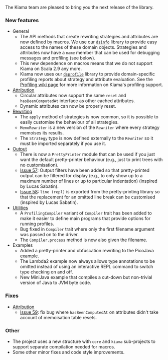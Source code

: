 The Kiama team are pleased to bring you the next release of the library.

### New features
* General
    * The API methods that create rewriting strategies and attributes are now defined by macros. We use our [`dsinfo`](https://bitbucket.org/inkytonik/dsinfo) library to provide easy access to the names of these domain objects. Strategies and attributes now have a `name` member that can be used for debugging messages and profiling (see below).
    * This new dependence on macros means that we do not support Kiama on Scala 2.9 any more.
    * Kiama now uses our [`dsprofile`](https://bitbucket.org/inkytonik/dsprofile) library to provide domain-specific profiling reports about strategy and attribute evaluation. See the [Profiling wiki page](https://code.google.com/p/kiama/wiki/Profiling) for more information on Kiama's profiling support.
* [Attribution](http://wiki.kiama.googlecode.com/hg/doc/1.5.0/api/index.html#org.kiama.attribution.package)
    * Circular attributes now support the same `reset` and `hasBeenComputedAt` interface as other cached attributes.
    * Dynamic attributes can now be properly reset.
* [Rewriting](http://wiki.kiama.googlecode.com/hg/doc/1.5.0/api/index.html#org.kiama.rewriting.package)
    * The `apply` method of strategies is now common, so it is possible to easily customise the behaviour of all strategies.
    * `MemoRewriter` is a new version of the `Rewriter` where every strategy memoises its results.
    * The `Strategy` type is now defined externally to the `Rewriter` so it must be imported separately if you use it.
* [Output](http://wiki.kiama.googlecode.com/hg/doc/1.5.0/api/index.html#org.kiama.output.package)
    * There is now a `PrettyPrinter` module that can be used if you just want the default pretty-printer behaviour (e.g., just to print trees with no customisation).
    * [Issue 57](https://code.google.com/p/kiama/issues/detail?id=57): Output filters have been added so that pretty-printed output can be filtered for display (e.g., to only show up to a maximum number of lines or up to particular indentation) (inspired by Lucas Sabatin).
    * [Issue 58](https://code.google.com/p/kiama/issues/detail?id=58): `line (repl)` is exported from the pretty-printing library so that the replacement for an omitted line break can be customised (inspired by Lucas Sabatin).
* [Utilities](http://wiki.kiama.googlecode.com/hg/doc/1.5.0/api/index.html#org.kiama.util.package)
    * A `ProfilingCompiler` variant of `Compiler` trait has been added to make it easier to define main programs that provide options for running profiles.
    * Bug fixed in `Compiler` trait where only the first filename argument was passed on to the driver.
    * The `Compiler.process` method is now also given the filename.
* Examples
    * Added a pretty-printer and obfuscation rewriting to the PicoJava example.
    * The Lambda2 example now always allows type annotations to be omitted instead of using an interactive REPL command to switch type checking on and off.
    * New MiniJava example that compiles a cut-down but non-trivial version of Java to JVM byte code.

### Fixes
* [Attribution](http://wiki.kiama.googlecode.com/hg/doc/1.4.0/api/index.html#org.kiama.attribution.package)
    * [Issue 59](https://code.google.com/p/kiama/issues/detail?id=59): fix bug where `hasBeenComputedAt` on attributes didn't take account of memoisation table resets.

### Other
* The project uses a new structure with `core` and `kiama` sub-projects to support separate compilation needed for macros.
* Some other minor fixes and code style improvements.
